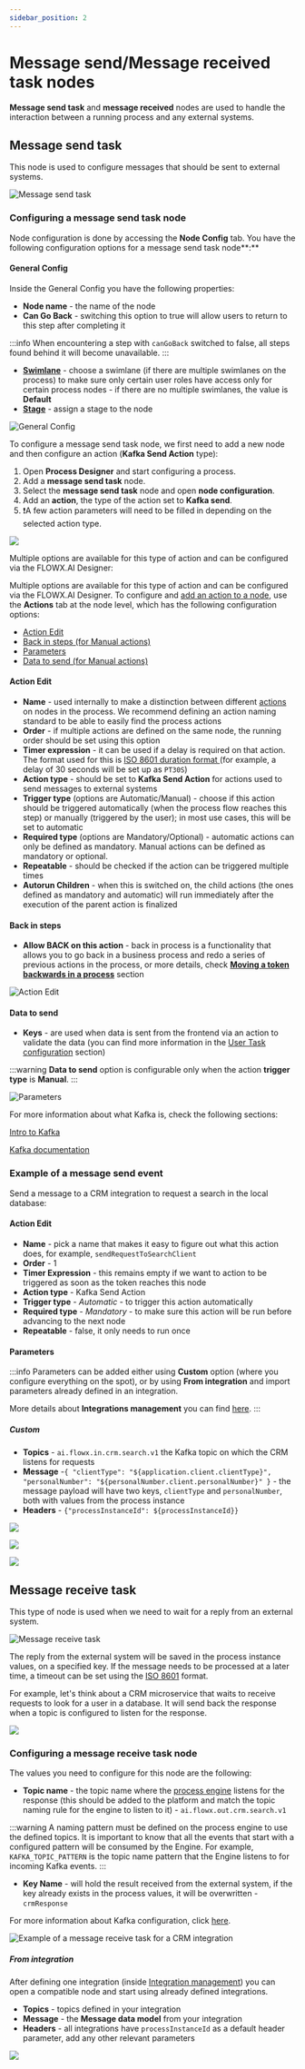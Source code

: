 ```yaml
---
sidebar_position: 2
---
```

# Message send/Message received task nodes

**Message send task** and **message received** nodes are used to handle the interaction between a running process and any external systems.

## Message send task

This node is used to configure messages that should be sent to external systems.

![Message send task](./img/message_send_task.png#center)

### Configuring a message send task node

Node configuration is done by accessing the **Node Config** tab. You have the following configuration options for a message send task node**:**

#### General Config

Inside the General Config you have the following properties:

* **Node name** - the name of the node
* **Can Go Back** - switching this option to true will allow users to return to this step after completing it

:::info
When encountering a step with `canGoBack` switched to false, all steps found behind it will become unavailable.
:::

* [**Swimlane**](../../platform-deep-dive/user-roles-management/swimlanes.md) - choose a swimlane (if there are multiple swimlanes on the process) to make sure only certain user roles have access only for certain process nodes - if there are no multiple swimlanes, the value is **Default**
* [**Stage**](../../platform-deep-dive/plugins/custom-plugins/task-management/using-stages.md) - assign a stage to the node

![General Config](./img/message_send_task_action.png)

To configure a message send task node, we first need to add a new node and then configure an action (**Kafka Send Action** type):

1. Open **Process Designer** and start configuring a process.
2. Add a **message send task** node.
3. Select the **message send task** node and open **node configuration**.
4. Add an **action**, the type of the action set to **Kafka send**.
5. :exclamation:A few action parameters will need to be filled in depending on the selected action type.

![](./img/message_send_node.gif)

Multiple options are available for this type of action and can be configured via the FLOWX.AI Designer:

Multiple options are available for this type of action and can be configured via the FLOWX.AI Designer. To configure and [add an action to a node](../../flowx-designer/managing-a-process-flow/adding-an-action-to-a-node.md), use the **Actions** tab at the node level, which has the following configuration options:

* [Action Edit](#action-edit)
* [Back in steps (for Manual actions)](#back-in-steps)
* [Parameters](#parameters)
* [Data to send (for Manual actions)](#data-to-send)

#### Action Edit

* **Name** - used internally to make a distinction between different [actions](../actions/actions.md) on nodes in the process. We recommend defining an action naming standard to be able to easily find the process actions
* **Order** - if multiple actions are defined on the same node, the running order should be set using this option
* **Timer expression** - it can be used if a delay is required on that action. The format used for this is [ISO 8601 duration format ](https://www.digi.com/resources/documentation/digidocs/90001437-13/reference/r\_iso\_8601\_duration\_format.htm)(for example, a delay of 30 seconds will be set up as `PT30S`)
* **Action type** - should be set to **Kafka Send Action** for actions used to send messages to external systems
* **Trigger type** (options are Automatic/Manual) - choose if this action should be triggered automatically (when the process flow reaches this step) or manually (triggered by the user); in most use cases, this will be set to automatic
* **Required type** (options are Mandatory/Optional) - automatic actions can only be defined as mandatory. Manual actions can be defined as mandatory or optional.
* **Repeatable** - should be checked if the action can be triggered multiple times
* **Autorun Children** - when this is switched on, the child actions (the ones defined as mandatory and automatic) will run immediately after the execution of the parent action is finalized

#### **Back in steps**

* **Allow BACK on this action** - back in process is a functionality that allows you to go back in a business process and redo a series of previous actions in the process, or more details, check [**Moving a token backwards in a process**](../../flowx-designer/managing-a-process-flow/moving-a-token-backwards-in-a-process.md) section

![Action Edit](./img/message_send_action_edit.png)

#### Data to send

* **Keys** - are used when data is sent from the frontend via an action to validate the data (you can find more information in the [User Task configuration](user-task-node/) section)

:::warning
**Data to send** option is configurable only when the action **trigger type** is **Manual**.
:::

![Parameters](./img/parameters_message_send.gif)

For more information about what Kafka is, check the following sections:

[Intro to Kafka](/docs/platform-overview/frameworks-and-standards/event-driven-architecture-frameworks/intro-to-kafka-concepts)

[Kafka documentation](https://kafka.apache.org/documentation/)

### Example of a message send event

Send a message to a CRM integration to request a search in the local database:

#### Action Edit

* **Name** - pick a name that makes it easy to figure out what this action does, for example, `sendRequestToSearchClient`
* **Order** - 1
* **Timer Expression** - this remains empty if we want to action to be triggered as soon as the token reaches this node
* **Action type** - Kafka Send Action
* **Trigger type** - _Automatic_ - to trigger this action automatically
* **Required type** - _Mandatory_ - to make sure this action will be run before advancing to the next node
* **Repeatable** - false, it only needs to run once

#### **Parameters**

:::info
Parameters can be added either using **Custom** option (where you configure everything on the spot), or by using **From integration** and import parameters already defined in an integration.

More details about **Integrations management** you can find [here](../../platform-deep-dive/core-components/core-extensions/integration-management).
:::

##### Custom

* **Topics** - `ai.flowx.in.crm.search.v1` the Kafka topic on which the CRM listens for requests
* **Message** -`{ "clientType": "${application.client.clientType}", "personalNumber": "${personalNumber.client.personalNumber}" }` - the message payload will have two keys, `clientType` and `personalNumber`, both with values from the process instance
* **Headers** - `{"processInstanceId": ${processInstanceId}}`

![](./img/message_send_param1.png)

![](./img/message_send_param2.png)

![](./img/message_send_param3.png)

## Message receive task

This type of node is used when we need to wait for a reply from an external system.

![Message receive task](./img/message_receive_node.png#center)

The reply from the external system will be saved in the process instance values, on a specified key. If the message needs to be processed at a later time, a timeout can be set using the [ISO 8601](https://www.digi.com/resources/documentation/digidocs/90001437-13/reference/r\_iso\_8601\_duration\_format.htm) format.

For example, let's think about a CRM microservice that waits to receive requests to look for a user in a database. It will send back the response when a topic is configured to listen for the response.

![](./img/message_receive_example.png)

### Configuring a message receive task node

The values you need to configure for this node are the following:

* **Topic name** - the topic name where the [process engine](../../platform-deep-dive/core-components/flowx-engine/flowx-engine.md) listens for the response (this should be added to the platform and match the topic naming rule for the engine to listen to it) - `ai.flowx.out.crm.search.v1`

:::warning
A naming pattern must be defined on the process engine to use the defined topics. It is important to know that all the events that start with a configured pattern will be consumed by the Engine. For example, `KAFKA_TOPIC_PATTERN` is the topic name pattern that the Engine listens to for incoming Kafka events.
:::

* **Key Name** - will hold the result received from the external system, if the key already exists in the process values, it will be overwritten - `crmResponse`

For more information about Kafka configuration, click [here](../../platform-setup-guides/flowx-engine-setup-guide/flowx-engine-setup-guide.md#configuring-kafka).

![Example of a message receive task for a CRM integration](./img/message_receive_kafka.png)


##### From integration

After defining one integration (inside [Integration management](../../platform-deep-dive/core-components/core-extensions/integration-management)) you can open a compatible node and start using already defined integrations.

* **Topics** - topics defined in your integration 
* **Message** - the **Message data model** from your integration
* **Headers** - all integrations have `processInstanceId` as a default header parameter, add any other relevant parameters

![](./img/message_send_from_integr.gif)